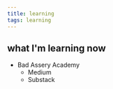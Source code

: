 ```yaml
---
title: learning
tags: learning
---
```


## what I'm learning now

- Bad Assery Academy
	- Medium
	- Substack

